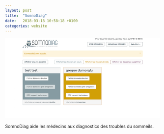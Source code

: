 ```yaml
---
layout: post
title:  "SomnoDiag"
date:   2018-03-18 10:58:18 +0100
categories: website
---
```

![Somnodiag](/assets/somnodiag.png)

SomnoDiag aide les médecins aux diagnostics des troubles du sommeils.
